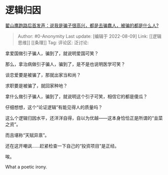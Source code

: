 # 逻辑归因
[翟山鹰跑路后首发声：说我是骗子很高兴，都是去骗蠢人，被骗的都是什么人?](https://www.zhihu.com/question/544058335/answer/2616878571)

> Author: #0-Anonymity
> Last update: [编辑于 2022-08-09]
> Link: [[逻辑思维]] [[条理]]
> Tag:
> 评论区:
> 泛讨论:

拿爱国做引子骗人，骗到了，就说明爱国可笑？

那么，拿治病做引子骗人，骗到了，是不是也说明医学可笑？

谈恋爱要是被骗了，那就出家当和尚？

求职要是被骗了，就回家种地？

拿什么做引子骗人，骗到了，就说明这个引子可笑，相信它的都是傻瓜？

仔细想想，这个“论证逻辑”有能见得人的质量吗？

这么个逻辑归因水平，还洋洋自得，自以为优越——这本身恰恰正是所谓的“韭菜之资”。

而且堪称“天赋异禀”。

还在这开嘲讽……赶紧检查一下自己的“投资项目”是正经。

唉。

What a poetic irony.

